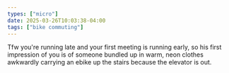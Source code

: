 ```yaml
---
types: ["micro"]
date: 2025-03-26T10:03:38-04:00
tags: ["bike commuting"]
---
```

Tfw you're running late and your first meeting is running early, so his first impression of you is of someone bundled up in warm, neon clothes awkwardly carrying an ebike up the stairs because the elevator is out.